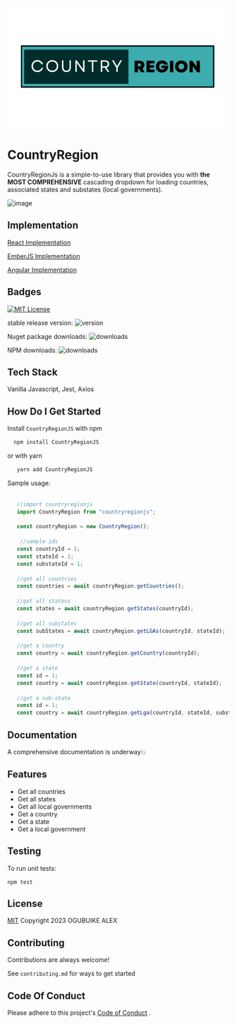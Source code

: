![CountryRegion A cascading dropdown for loading countries and associated states and local governments.](https://raw.githubusercontent.com/Slimcent/CountryRegion/master/images/CountryRegion.png)

# **CountryRegion**
CountryRegionJs is a simple-to-use library that provides you with **the MOST COMPREHENSIVE** cascading dropdown for loading countries, associated states and substates (local governments).

![image](https://github.com/king-Alex-d-great/CountryRegionJS/assets/58665121/502b3627-e828-4871-8a9e-92f17f4ff6b5)
## **Implementation**

[React Implementation](https://github.com/king-Alex-d-great/countryregionjs-react-implementation)

[EmberJS Implementation](https://github.com/king-Alex-d-great/countryregionjs-enberjs-implementation)

[Angular Implementation](https://github.com/king-Alex-d-great/countryregionjs-angular-implementation)
## **Badges**

[![MIT License](https://img.shields.io/badge/License-MIT-green.svg)](https://choosealicense.com/licenses/mit/)

stable release version: ![version](https://img.shields.io/badge/version-1.1.4-blue)

Nuget package downloads: ![downloads](https://img.shields.io/badge/downloads-~5k-yellow)

NPM downloads: ![downloads](https://img.shields.io/badge/downloads-400+-brightgreen)

## **Tech Stack**
Vanilla Javascript, Jest, Axios

## **How Do I Get Started**

Install `CountryRegionJS` with npm

```bash
  npm install CountryRegionJS
```
or with yarn

```javascript   
   yarn add CountryRegionJS
```

Sample usage:
```javascript 

   //import countryregionjs
   import CountryRegion from "countryregionjs";

   const countryRegion = new CountryRegion();

    //sample ids
   const countryId = 1;
   const stateId = 1;
   const substateId = 1;

   //get all countries
   const countries = await countryRegion.getCountries();

   //get all statess
   const states = await countryRegion.getStates(countryId);

   //get all substates
   const subStates = await countryRegion.getLGAs(countryId, stateId);  

   //get a country   
   const country = await countryRegion.getCountry(countryId);

   //get a state
   const id = 1;
   const country = await countryRegion.getState(countryId, stateId);

   //get a sub-state
   const id = 1;
   const country = await countryRegion.getLga(countryId, stateId, substateId);
```

## **Documentation**
A comprehensive documentation is underway💥

## **Features**
- Get all countries
- Get all states
- Get all local governments
- Get a country
- Get a state
- Get a local government


## **Testing**
To run unit tests:

```shell
npm test
```

## **License**

[MIT](LICENSE) Copyright 2023 OGUBUIKE ALEX

## **Contributing**

Contributions are always welcome!

See `contributing.md` for ways to get started

## **Code Of Conduct**
Please adhere to this project's 
[Code of Conduct](code_of_conduct.md) .

